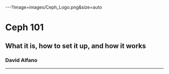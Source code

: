 ---?image=images/Ceph_Logo.png&size=auto
# Ceph 101
## What it is, how to set it up, and how it works
### David Alfano  
---

